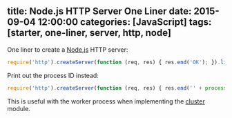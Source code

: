 title: Node.js HTTP Server One Liner
date: 2015-09-04 12:00:00
categories: [JavaScript]
tags: [starter, one-liner, server, http, node]
---

One liner to create a [Node.js] HTTP server:

```js
require('http').createServer(function (req, res) { res.end('OK'); }).listen(3000);
```

Print out the process ID instead:

```js
require('http').createServer(function (req, res) { res.end('' + process.pid); }).listen(3000);
```

This is useful with the worker process when implementing the [cluster] module.

[Node.js]: https://nodejs.org/
[cluster]: https://nodejs.org/api/cluster.html
